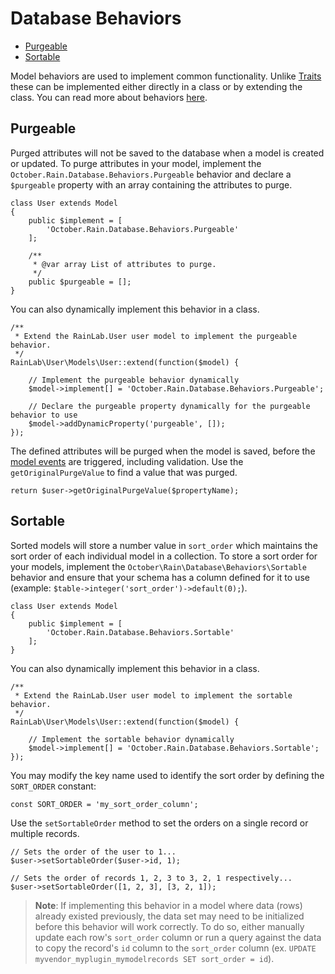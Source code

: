 # Database Behaviors

- [Purgeable](#purgeable)
- [Sortable](#sortable)

Model behaviors are used to implement common functionality.
Unlike [Traits](traits) these can be implemented either directly
in a class or by extending the class. You can read more about behaviors [here](../services/behaviors).

<a name="purgeable"></a>
## Purgeable

Purged attributes will not be saved to the database when a model is created or updated. To purge
attributes in your model, implement the `October.Rain.Database.Behaviors.Purgeable` behavior and declare
a `$purgeable` property with an array containing the attributes to purge.

    class User extends Model
    {
        public $implement = [
            'October.Rain.Database.Behaviors.Purgeable'
        ];

        /**
         * @var array List of attributes to purge.
         */
        public $purgeable = [];
    }

You can also dynamically implement this behavior in a class.

    /**
     * Extend the RainLab.User user model to implement the purgeable behavior.
     */
    RainLab\User\Models\User::extend(function($model) {

        // Implement the purgeable behavior dynamically
        $model->implement[] = 'October.Rain.Database.Behaviors.Purgeable';

        // Declare the purgeable property dynamically for the purgeable behavior to use
        $model->addDynamicProperty('purgeable', []);
    });

The defined attributes will be purged when the model is saved, before the [model events](#model-events)
are triggered, including validation. Use the `getOriginalPurgeValue` to find a value that was purged.

    return $user->getOriginalPurgeValue($propertyName);

<a name="sortable"></a>
## Sortable

Sorted models will store a number value in `sort_order` which maintains the sort order of each individual model in a collection. To store a sort order for your models, implement the `October\Rain\Database\Behaviors\Sortable` behavior and ensure that your schema has a column defined for it to use (example: `$table->integer('sort_order')->default(0);`).

    class User extends Model
    {
        public $implement = [
            'October.Rain.Database.Behaviors.Sortable'
        ];
    }

You can also dynamically implement this behavior in a class.

    /**
     * Extend the RainLab.User user model to implement the sortable behavior.
     */
    RainLab\User\Models\User::extend(function($model) {

        // Implement the sortable behavior dynamically
        $model->implement[] = 'October.Rain.Database.Behaviors.Sortable';
    });

You may modify the key name used to identify the sort order by defining the `SORT_ORDER` constant:

    const SORT_ORDER = 'my_sort_order_column';

Use the `setSortableOrder` method to set the orders on a single record or multiple records.

    // Sets the order of the user to 1...
    $user->setSortableOrder($user->id, 1);

    // Sets the order of records 1, 2, 3 to 3, 2, 1 respectively...
    $user->setSortableOrder([1, 2, 3], [3, 2, 1]);

> **Note**: If implementing this behavior in a model where data (rows) already existed previously, the data set may need to be initialized before this behavior will work correctly. To do so, either manually update each row's `sort_order` column or run a query against the data to copy the record's `id` column to the `sort_order` column (ex. `UPDATE myvendor_myplugin_mymodelrecords SET sort_order = id`).
